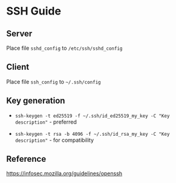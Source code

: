 # SSH Guide

## Server

Place file `sshd_config` to `/etc/ssh/sshd_config`

## Client

Place file `ssh_config` to `~/.ssh/config`

## Key generation

- `ssh-keygen -t ed25519 -f ~/.ssh/id_ed25519_my_key -C "Key description"` - preferred

- `ssh-keygen -t rsa -b 4096 -f ~/.ssh/id_rsa_my_key -C "Key description"` - for compatibility

## Reference

https://infosec.mozilla.org/guidelines/openssh
